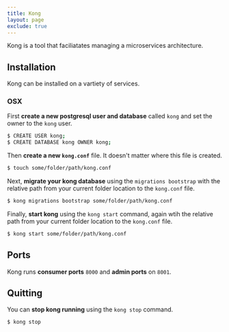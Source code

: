 ```yaml
---
title: Kong
layout: page
exclude: true
---
```


Kong is a tool that faciliatates managing a microservices architecture.

## Installation

Kong can be installed on a vartiety of services.

### OSX

First **create a new postgresql user and database** called `kong` and set the owner to the `kong` user.
```bash
$ CREATE USER kong;
$ CREATE DATABASE kong OWNER kong;
```

Then **create a new `kong.conf`** file. It doesn't matter where this file is created.
```bash
$ touch some/folder/path/kong.conf
```

Next, **migrate your kong database** using the `migrations bootstrap` with the relative path from your current folder location to the `kong.conf` file.
```bash
$ kong migrations bootstrap some/folder/path/kong.conf
```

Finally, **start kong** using the `kong start` command, again wtih the relative path from your current folder location to the `kong.conf` file.
```bash
$ kong start some/folder/path/kong.conf
```

## Ports

Kong runs **consumer ports** `8000` and **admin ports** on `8001`.

## Quitting

You can **stop kong running** using the `kong stop` command.
```bash
$ kong stop
```
<!--stackedit_data:
eyJoaXN0b3J5IjpbMjA0NDgzOTA3Niw1MTYwODc1MTAsLTEyND
EyNjk4NDAsLTUyOTgwMTgxMV19
-->